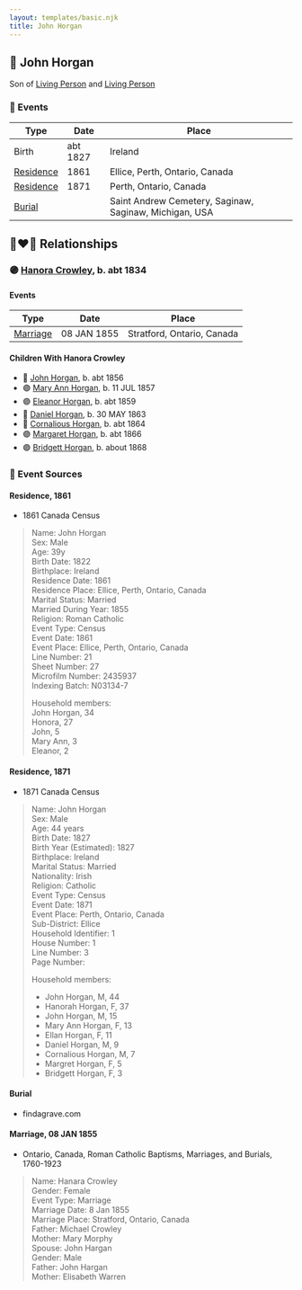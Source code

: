 ```yaml
---
layout: templates/basic.njk
title: John Horgan
---
```

## 🔵 John Horgan

Son of [Living Person](/people/4/42410084) and [Living Person](/people/6/68775768)

### 📆 Events

Type | Date | Place
------ | ------ | ------
Birth | abt 1827 | Ireland
[Residence](#event-event-0) | 1861 | Ellice, Perth, Ontario, Canada
[Residence](#event-event-1) | 1871 | Perth, Ontario, Canada
[Burial](#event-event-5) |  | Saint Andrew Cemetery, Saginaw, Saginaw, Michigan, USA

## 👩‍❤️‍👨 Relationships

### 🟣 [Hanora Crowley](/people/7/72193795), b. abt 1834

#### Events

Type | Date | Place
------ | ------ | ------
[Marriage](#event-family-0-event-0) | 08 JAN 1855 | Stratford, Ontario, Canada
#### Children With Hanora Crowley
* 🔵 [John Horgan](/people/1/12278671), b. abt 1856
* 🟣 [Mary Ann Horgan](/people/9/90749846), b. 11 JUL 1857
* 🟣 [Eleanor Horgan](/people/3/34125056), b. abt 1859
* 🔵 [Daniel Horgan](/people/1/15488992), b. 30 MAY 1863
* 🔵 [Cornalious Horgan](/people/8/8594961), b. abt 1864
* 🟣 [Margaret Horgan](/people/7/77180611), b. abt 1866
* 🟣 [Bridgett Horgan](/people/3/30208492), b. about 1868
### 📰 Event Sources

#### <a id="event-event-0"></a> Residence, 1861
* 1861 Canada Census
>   
  > Name: John Horgan  
  > Sex: Male  
  > Age: 39y  
  > Birth Date: 1822  
  > Birthplace: Ireland  
  > Residence Date: 1861  
  > Residence Place: Ellice, Perth, Ontario, Canada  
  > Marital Status: Married  
  > Married During Year: 1855  
  > Religion: Roman Catholic  
  > Event Type: Census  
  > Event Date: 1861  
  > Event Place: Ellice, Perth, Ontario, Canada  
  > Line Number: 21  
  > Sheet Number: 27  
  > Microfilm Number: 2435937  
  > Indexing Batch: N03134-7  
  >   
  > Household members:  
  > John Horgan, 34  
  > Honora, 27  
  > John, 5  
  > Mary Ann, 3  
  > Eleanor, 2  
  >

#### <a id="event-event-1"></a> Residence, 1871
* 1871 Canada Census
>   
  > Name: John Horgan  
  > Sex: Male  
  > Age: 44 years  
  > Birth Date: 1827  
  > Birth Year (Estimated): 1827  
  > Birthplace: Ireland  
  > Marital Status: Married  
  > Nationality: Irish  
  > Religion: Catholic  
  > Event Type: Census  
  > Event Date: 1871  
  > Event Place: Perth, Ontario, Canada  
  > Sub-District: Ellice  
  > Household Identifier: 1  
  > House Number: 1  
  > Line Number: 3  
  > Page Number:   
  >   
  > Household members:  
  > - John Horgan, M, 44  
  > - Hanorah Horgan, F, 37  
  > - John Horgan, M, 15  
  > - Mary Ann Horgan, F, 13  
  > - Ellan Horgan, F, 11  
  > - Daniel Horgan, M, 9  
  > - Cornalious Horgan, M, 7  
  > - Margret Horgan, F, 5  
  > - Bridgett Horgan, F, 3  
  >

#### <a id="event-event-5"></a> Burial
* findagrave.com

#### <a id="event-family-0-event-0"></a> Marriage, 08 JAN 1855
* Ontario, Canada, Roman Catholic Baptisms, Marriages, and Burials, 1760-1923
>   
  > Name: Hanara Crowley  
  > Gender: Female  
  > Event Type: Marriage  
  > Marriage Date: 8 Jan 1855  
  > Marriage Place: Stratford, Ontario, Canada  
  > Father: Michael Crowley  
  > Mother: Mary Morphy  
  > Spouse: John Hargan  
  > Gender: Male  
  > Father: John Hargan  
  > Mother: Elisabeth Warren